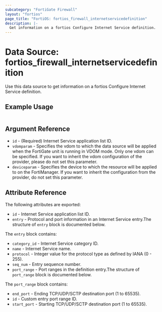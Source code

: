 ```yaml
---
subcategory: "FortiGate Firewall"
layout: "fortios"
page_title: "FortiOS: fortios_firewall_internetservicedefinition"
description: |-
  Get information on a fortios Configure Internet Service definition.
---
```


# Data Source: fortios_firewall_internetservicedefinition
Use this data source to get information on a fortios Configure Internet Service definition.


## Example Usage

```hcl

```

## Argument Reference

* `id` - (Required) Internet Service application list ID.
* `vdomparam` - Specifies the vdom to which the data source will be applied when the FortiGate unit is running in VDOM mode. Only one vdom can be specified. If you want to inherit the vdom configuration of the provider, please do not set this parameter.
* `deviceparam` - Specifies the device to which the resource will be applied to on the FortiManager. If you want to inherit the configuration from the provider, do not set this parameter.

## Attribute Reference

The following attributes are exported:

* `id` - Internet Service application list ID.
* `entry` - Protocol and port information in an Internet Service entry.The structure of `entry` block is documented below.

The `entry` block contains:

* `category_id` - Internet Service category ID.
* `name` - Internet Service name.
* `protocol` - Integer value for the protocol type as defined by IANA (0 - 255).
* `seq_num` - Entry sequence number.
* `port_range` - Port ranges in the definition entry.The structure of `port_range` block is documented below.

The `port_range` block contains:

* `end_port` - Ending TCP/UDP/SCTP destination port (1 to 65535).
* `id` - Custom entry port range ID.
* `start_port` - Starting TCP/UDP/SCTP destination port (1 to 65535).
